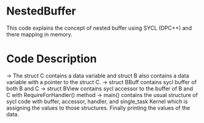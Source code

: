 # NestedBuffer
This code explains the concept of nested buffer using SYCL (DPC++) and there mapping in memory.

# Code Description
-> The struct C contains a data variable and struct B also contains a data variable with a pointer to the struct C.
-> struct BBuff contains sycl buffer of both B and C 
-> struct BView contains sycl accessor to the buffer of B and C with RequireForHandler() method
-> main() contains the usual structure of sycl code with buffer, accessor, handler, and single_task Kernel which is assigning the values to those structures. Finally printing the values of the data.
